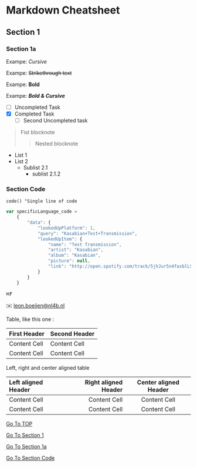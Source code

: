 # Markdown Cheatsheet<a name="TOP"></a>

## Section 1<a name="1"></a>

### Section 1a <a name="1a"></a>

Exampe: _Cursive_

Exampe: ~~Strikethrough text~~

Exampe: __Bold__

Exampe: ___Bold & Cursive___

- [ ] Uncompleted Task
- [x] Completed Task
  - [ ] Second Uncompleted task

>Fist blocknote
>> Nested blocknote

- List 1
- List 2
  - Sublist 2.1
    - sublist 2.1.2

### Section Code <a name="Code"></a>

`code() "Single line of code`

```javascript
var specificLanguage_code = 
    {
        "data": {
            "lookedUpPlatform": 1,
            "query": "Kasabian+Test+Transmission",
            "lookedUpItem": {
                "name": "Test Transmission",
                "artist": "Kasabian",
                "album": "Kasabian",
                "picture": null,
                "link": "http://open.spotify.com/track/5jhJur5n4fasblLSCOcrTp"
            }
        }
    }
```

<kbd>⌘F</kbd>

:envelope: leon.boeijen@nl4b.nl

Table, like this one :

| First Header | Second Header |
| ------------ | ------------- |
| Content Cell | Content Cell  |
| Content Cell | Content Cell  |

Left, right and center aligned table

| Left aligned Header | Right aligned Header | Center aligned Header |
| :------------------ | -------------------: | :-------------------: |
| Content Cell        |         Content Cell |     Content Cell      |
| Content Cell        |         Content Cell |     Content Cell      |

[Go To TOP](#TOP)

[Go To Section 1](#1)

[Go To Section 1a](#1a)

[Go To Section Code](#Code)
